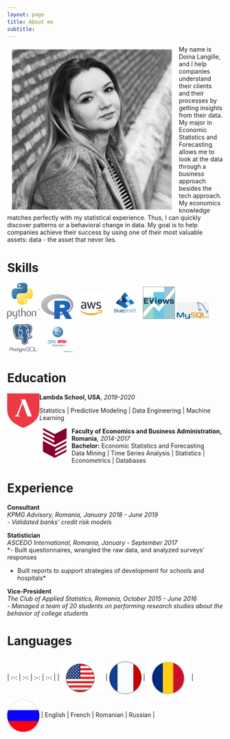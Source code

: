 ```yaml
---
layout: page
title: About me
subtitle: 
---
```

<img align="left" src="/img/about_me/IMG_1604.JPG" width="400"> My name is Doina Langille, and I help companies understand their clients and their processes by getting insights from their data. My major in Economic Statistics and Forecasting allows me to look at the data through a business approach besides the tech approach. My economics knowledge matches perfectly with my statistical experience. Thus, I can quickly discover patterns or a behavioral change in data. My goal is to help companies achieve their success by using one of their most valuable assets: data - the asset that never lies. 

# Skills

<p float="left">
  <img src="/img/about_me/py.jpg" width="75" />
  <img src="/img/about_me/R.png" width="75" /> 
  <img src="/img/about_me/aws.jpg" width="75" />
  <img src="/img/about_me/blueprism.jpg" width="75" />
  <img src="/img/about_me/eviews.png" width="75" />
  <img src="/img/about_me/my_sql.png" width="75" />
  <img src="/img/about_me/postgres.png" width="75" />
  <img src="/img/about_me/spss.png" width="75" />
</p>

# Education

<img align="left" src="/img/about_me/lambda.png" width="75"> **Lambda School, USA**, *2019-2020*

Statistics \| Predictive Modeling \| Data Engineering \| Machine Learning

<img align="left" src="/img/about_me/feea.png" width="75"> **Faculty of Economics and Business Administration​, Romania**, *2014-2017*  
**Bachelor:** Economic Statistics and Forecasting  
Data Mining \| Time Series Analysis \| Statistics \| Econometrics \| Databases

# Experience


**Consultant**  
*KPMG Advisory, Romania, January 2018 - June 2019*  
*- Validated banks’ credit risk models*


**Statistician**  
*ASCEDO International​, Romania, January - September 2017*  
*- Built questionnaires, wrangled the raw data, and analyzed surveys’ responses  
- Built reports to support strategies of development for schools and hospitals*


**Vice-President**  
*The Club of Applied Statistics​, Romania, October 2015 - June 2016*  
*- Managed a team of 20 students on performing research studies about the behavior of college students*


# Languages

| :-: | :-: | :-: | :-: |
| <img align="center" src="/img/about_me/usa.jpg" width="100"> | <img align="center" src="/img/about_me/fr.png" width="75"> | <img align="center" src="/img/about_me/ro.jpg" width="100"> | <img align="center" src="/img/about_me/ru.jpg" width="75">
| English | French | Romanian | Russian |
